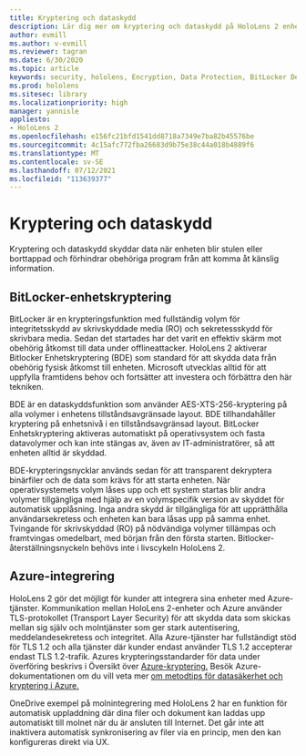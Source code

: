 ```yaml
---
title: Kryptering och dataskydd
description: Lär dig mer om kryptering och dataskydd på HoloLens 2 enheter, inklusive BitLocker och Azure-integrering.
author: evmill
ms.author: v-evmill
ms.reviewer: tagran
ms.date: 6/30/2020
ms.topic: article
keywords: security, hololens, Encryption, Data Protection, BitLocker Device, BitLocker, bitlocker, bitlocker encryption, azure integration,
ms.prod: hololens
ms.sitesec: library
ms.localizationpriority: high
manager: yannisle
appliesto:
- HoloLens 2
ms.openlocfilehash: e156fc21bfd1541dd8718a7349e7ba82b45576be
ms.sourcegitcommit: 4c15afc772fba26683d9b75e38c44a018b4889f6
ms.translationtype: MT
ms.contentlocale: sv-SE
ms.lasthandoff: 07/12/2021
ms.locfileid: "113639377"
---
```

# <a name="encryption-and-data-protection"></a>Kryptering och dataskydd

Kryptering och dataskydd skyddar data när enheten blir stulen eller borttappad och förhindrar obehöriga program från att komma åt känslig information.

## <a name="bitlocker-device-encryption"></a>BitLocker-enhetskryptering

BitLocker är en krypteringsfunktion med fullständig volym för integritetsskydd av skrivskyddade media (RO) och sekretessskydd för skrivbara media.  Sedan det startades har det varit en effektiv skärm mot obehörig åtkomst till data under offlineattacker. HoloLens 2 aktiverar Bitlocker Enhetskryptering (BDE) som standard för att skydda data från obehörig fysisk åtkomst till enheten. Microsoft utvecklas alltid för att uppfylla framtidens behov och fortsätter att investera och förbättra den här tekniken.

BDE är en dataskyddsfunktion som använder AES-XTS-256-kryptering på alla volymer i enhetens tillståndsavgränsade layout. BDE tillhandahåller kryptering på enhetsnivå i en tillståndsavgränsad layout. BitLocker Enhetskryptering aktiveras automatiskt på operativsystem och fasta datavolymer och kan inte stängas av, även av IT-administratörer, så att enheten alltid är skyddad.

BDE-krypteringsnycklar används sedan för att transparent dekryptera binärfiler och de data som krävs för att starta enheten. När operativsystemets volym låses upp och ett system startas blir andra volymer tillgängliga med hjälp av en volymspecifik version av skyddet för automatisk upplåsning. Inga andra skydd är tillgängliga för att upprätthålla användarsekretess och enheten kan bara låsas upp på samma enhet. Tvingande för skrivskyddad (RO) på nödvändiga volymer tillämpas och framtvingas omedelbart, med början från den första starten. Bitlocker-återställningsnyckeln behövs inte i livscykeln HoloLens 2.

## <a name="azure-integration"></a>Azure-integrering 

HoloLens 2 gör det möjligt för kunder att integrera sina enheter med Azure-tjänster. Kommunikation mellan HoloLens 2-enheter och Azure använder TLS-protokollet (Transport Layer Security) för att skydda data som skickas mellan sig själv och molntjänster som ger stark autentisering, meddelandesekretess och integritet. Alla Azure-tjänster har fullständigt stöd för TLS 1.2 och alla tjänster där kunder endast använder TLS 1.2 accepterar endast TLS 1.2-trafik. Azures krypteringsstandarder för data under överföring beskrivs i Översikt över [Azure-kryptering.](/azure/security/fundamentals/encryption-overview) Besök Azure-dokumentationen om du vill veta mer [om metodtips för datasäkerhet och kryptering i Azure.](/azure/security/fundamentals/data-encryption-best-practices) 

OneDrive exempel på molnintegrering med HoloLens 2 har en funktion för automatisk uppladdning där dina filer och dokument kan laddas upp automatiskt till molnet när du är ansluten till Internet. Det går inte att inaktivera automatisk synkronisering av filer via en princip, men den kan konfigureras direkt via UX. 
